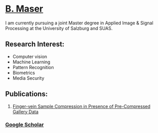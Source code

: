 
 # <span style="color:blue"> [B. Maser](bmaser.github.io) </span>
 
 I am currently pursuing a joint Master degree in Applied Image & Signal Processing at the University of Salzburg and SUAS.
 
 ## Research Interest:
 - Computer vision
 - Machine Learning 
 - Pattern Recognition
 - Biometrics
 - Media Security
 
 ## Publications:
 
 1. [Finger-vein Sample Compression in Presence of Pre-Compressed Gallery Data](https://ieeexplore.ieee.org/abstract/document/8553484/)
 
 ### [Google Scholar](https://scholar.google.at/citations?user=guMbN5oAAAAJ&hl=de)
 
 
 
 
 
<!---


You can use the [editor on GitHub](https://github.com/BMaser/bmaser.github.io/edit/master/README.md) to maintain and preview the content for your website in Markdown files.

Whenever you commit to this repository, GitHub Pages will run [Jekyll](https://jekyllrb.com/) to rebuild the pages in your site, from the content in your Markdown files.

### Markdown

Markdown is a lightweight and easy-to-use syntax for styling your writing. It includes conventions for






```markdown
Syntax highlighted code block

# Header 1
## Header 2
### Header 3

- Bulleted
- List

1. Numbered
2. List

**Bold** and _Italic_ and `Code` text

[Link](url) and ![Image](src)
```

For more details see [GitHub Flavored Markdown](https://guides.github.com/features/mastering-markdown/).

### Jekyll Themes

Your Pages site will use the layout and styles from the Jekyll theme you have selected in your [repository settings](https://github.com/BMaser/bmaser.github.io/settings). The name of this theme is saved in the Jekyll `_config.yml` configuration file.

### Support or Contact

Having trouble with Pages? Check out our [documentation](https://help.github.com/categories/github-pages-basics/) or [contact support](https://github.com/contact) and we’ll help you sort it out.

-->
